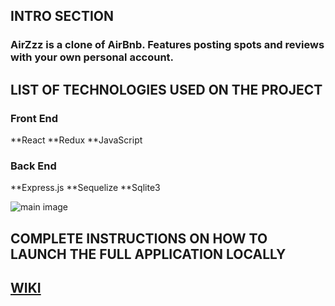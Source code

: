 ## INTRO SECTION
### AirZzz is a clone of AirBnb. Features posting spots and reviews with your own personal account.

## LIST OF TECHNOLOGIES USED ON THE PROJECT
### Front End
**React
**Redux
**JavaScript

### Back End
**Express.js
**Sequelize
**Sqlite3


![main image](https://user-images.githubusercontent.com/107524318/197409096-0f4faf69-665e-4ca0-8b50-9cec82109766.png)

## COMPLETE INSTRUCTIONS ON HOW TO LAUNCH THE FULL APPLICATION LOCALLY

## [WIKI](https://github.com/calvintzeng96/TEST/wiki)
